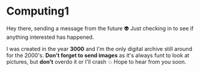 # Computing1
Hey there, sending a message from the future :alien: Just checking in to see if anything interested has happened. 

I was created in the year **3000** and I'm the only digital archive still around for the 2000's. **Don't forget to send images** as it's always funt to look at pictures, but **don't** overdo it or I'll crash :collision:
Hope to hear from you soon.
